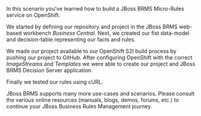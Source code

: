 In this scenario you've learned how to build a JBoss BRMS Micro-Rules service on OpenShift.

We started by defining our repository and project in the JBoss BRMS web-based workbench *Business Central*. Next, we created our fist data-model and decision-table representing our facts and rules.

We made our project available to our OpenShift S2I build process by pushing our project to GitHub. After configuring OpenShift with the correct *ImageStreams* and *Templates* we were able to create our project and JBoss BRMS Decision Server application.

Finally we tested our rules using cURL.

JBoss BRMS supports many more use-cases and scenarios. Please consult the various online resources (manuals, blogs, demos, forums, etc.) to continue your JBoss Business Rules Management journey.
